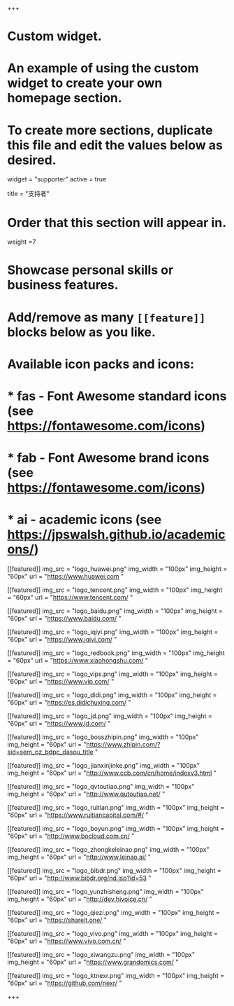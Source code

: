 +++
# Custom widget.
# An example of using the custom widget to create your own homepage section.
# To create more sections, duplicate this file and edit the values below as desired.
widget = "supporter"
active = true

title = "支持者"

# Order that this section will appear in.
weight =7

# Showcase personal skills or business features.
# 
# Add/remove as many `[[feature]]` blocks below as you like.
# 
# Available icon packs and icons:
# * fas - Font Awesome standard icons (see https://fontawesome.com/icons)
# * fab - Font Awesome brand icons (see https://fontawesome.com/icons)
# * ai - academic icons (see https://jpswalsh.github.io/academicons/)
[[featured]]
  img_src = "logo_huawei.png"
  img_width = "100px"
  img_height = "60px"
  url = "https://www.huawei.com "
  
[[featured]]
  img_src = "logo_tencent.png"
  img_width = "100px"
  img_height = "60px"
  url = "https://www.tencent.com/ "
  
[[featured]]
  img_src = "logo_baidu.png"
  img_width = "100px"
  img_height = "60px"
  url = "https://www.baidu.com/ "
  
[[featured]]
  img_src = "logo_iqiyi.png"
  img_width = "100px"
  img_height = "60px"
  url = "https://www.iqiyi.com/ "
  
[[featured]]
  img_src = "logo_redbook.png"
  img_width = "100px"
  img_height = "60px"
  url = "https://www.xiaohongshu.com/ "

[[featured]]
img_src = "logo_vips.png"
img_width = "100px"
img_height = "60px"
url = "https://www.vip.com/ "

[[featured]]
img_src = "logo_didi.png"
img_width = "100px"
img_height = "60px"
url = "https://es.didichuxing.com/ "

[[featured]]
  img_src = "logo_jd.png"
  img_width = "100px"
  img_height = "60px"
  url = "https://www.jd.com/ "

[[featured]]
img_src = "logo_bosszhipin.png"
img_width = "100px"
img_height = "60px"
url = "https://www.zhipin.com/?sid=sem_pz_bdpc_dasou_title "

[[featured]]
img_src = "logo_jianxinjinke.png"
img_width = "100px"
img_height = "60px"
url = "http://www.ccb.com/cn/home/indexv3.html "

[[featured]]
  img_src = "logo_qvtoutiao.png"
  img_width = "100px"
  img_height = "60px"
  url = "http://www.qutoutiao.net/ "

[[featured]]
img_src = "logo_ruitian.png"
img_width = "100px"
img_height = "60px"
url = "https://www.ruitiancapital.com/#/ "

[[featured]]
img_src = "logo_boyun.png"
img_width = "100px"
img_height = "60px"
url = "http://www.bocloud.com.cn/ "

[[featured]]
img_src = "logo_zhongkeleinao.png"
img_width = "100px"
img_height = "60px"
url = "http://www.leinao.ai/ "
  
[[featured]]
  img_src = "logo_bibdr.png"
  img_width = "100px"
  img_height = "60px"
  url = "http://www.bibdr.org/nd.jsp?id=53 "

[[featured]]
  img_src = "logo_yunzhisheng.png"
  img_width = "100px"
  img_height = "60px"
  url = "http://dev.hivoice.cn/ "

[[featured]]
  img_src = "logo_qiezi.png"
  img_width = "100px"
  img_height = "60px"
  url = "https://shareit.one/ "

[[featured]]
img_src = "logo_vivo.png"
img_width = "100px"
img_height = "60px"
url = "https://www.vivo.com.cn/ "

[[featured]]
img_src = "logo_xiwangzu.png"
img_width = "100px"
img_height = "60px"
url = "https://www.grandomics.com/ "

[[featured]]
img_src = "logo_ktnexr.png"
img_width = "100px"
img_height = "60px"
url = "https://github.com/nexr/ "

+++
